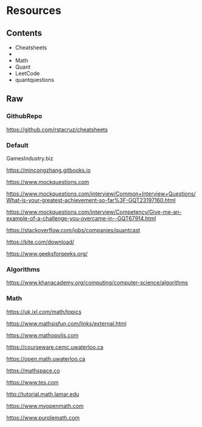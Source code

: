 # Resources

## Contents

* Cheatsheets
*
* Math
* Quant
* LeetCode
* quantquestions


## Raw

### GithubRepo

https://github.com/rstacruz/cheatsheets


### Default

GamesIndustry.biz

https://mincongzhang.gitbooks.io

https://www.mockquestions.com

https://www.mockquestions.com/interview/Common+Interview+Questions/What-is-your-greatest-achievement-so-far%3F-GQT23197160.html

https://www.mockquestions.com/interview/Competency/Give-me-an-example-of-a-challenge-you-overcame-in--GQT67914.html


https://stackoverflow.com/jobs/companies/quantcast

https://kite.com/download/

https://www.geeksforgeeks.org/


### Algorithms
https://www.khanacademy.org/computing/computer-science/algorithms

### Math
https://uk.ixl.com/math/topics

https://www.mathsisfun.com/links/external.html

https://www.mathopolis.com

https://courseware.cemc.uwaterloo.ca

https://open.math.uwaterloo.ca

https://mathspace.co

https://www.tes.com

http://tutorial.math.lamar.edu

https://www.myopenmath.com

https://www.purplemath.com
